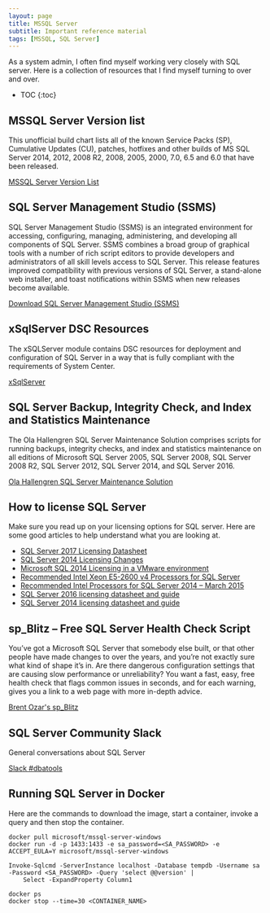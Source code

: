```yaml
---
layout: page
title: MSSQL Server
subtitle: Important reference material
tags: [MSSQL, SQL Server]
---
```


As a system admin, I often find myself working very closely with SQL server. Here is a collection of resources that I find myself turning to over and over.

* TOC
{:toc}

## MSSQL Server Version list 
This unofficial build chart lists all of the known Service Packs (SP), Cumulative Updates (CU), patches, hotfixes and other builds of MS SQL Server 2014, 2012, 2008 R2, 2008, 2005, 2000, 7.0, 6.5 and 6.0 that have been released. 

[MSSQL Server Version List](http://sqlserverbuilds.blogspot.com/)

## SQL Server Management Studio (SSMS)
SQL Server Management Studio (SSMS) is an integrated environment for accessing, configuring, managing, administering, and developing all components of SQL Server. SSMS combines a broad group of graphical tools with a number of rich script editors to provide developers and administrators of all skill levels access to SQL Server. This release features improved compatibility with previous versions of SQL Server, a stand-alone web installer, and toast notifications within SSMS when new releases become available.

[Download SQL Server Management Studio (SSMS)](https://msdn.microsoft.com/en-us/library/mt238290.aspx)

## xSqlServer DSC Resources
The xSQLServer module contains DSC resources for deployment and configuration of SQL Server in a way that is fully compliant with the requirements of System Center.

[xSqlServer](https://github.com/PowerShell/xSQLServer)

## SQL Server Backup, Integrity Check, and Index and Statistics Maintenance
The Ola Hallengren SQL Server Maintenance Solution comprises scripts for running backups, integrity checks, and index and statistics maintenance on all editions of Microsoft SQL Server 2005, SQL Server 2008, SQL Server 2008 R2, SQL Server 2012, SQL Server 2014, and SQL Server 2016. 

[Ola Hallengren SQL Server Maintenance Solution](https://ola.hallengren.com/)

## How to license SQL Server
Make sure you read up on your licensing options for SQL server. Here are some good articles to help understand what you are looking at.

* [SQL Server 2017 Licensing Datasheet](http://download.microsoft.com/download/B/C/0/BC0B2EA7-D99D-42FB-9439-2C56880CAFF4/SQL_Server_2017_Licensing_Datasheet.pdf)
* [SQL Server 2014 Licensing Changes](https://www.brentozar.com/archive/2014/04/sql-server-2014-licensing-changes/) 
* [Microsoft SQL 2014 Licensing in a VMware environment](https://www.vmguru.com/2015/03/microsoft-sql-2014-licensing-in-a-vmware-environment/)
* [Recommended Intel Xeon E5-2600 v4 Processors for SQL Server](http://www.sqlskills.com/blogs/glenn/recommended-intel-xeon-e5-2600-v4-processors-for-sql-server/)
* [Recommended Intel Processors for SQL Server 2014 – March 2015](https://sqlperformance.com/2015/03/system-configuration/recommended-cpus-sql-server-2014)
* [SQL Server 2016 licensing datasheet and guide](http://download.microsoft.com/download/9/C/6/9C6EB70A-8D52-48F4-9F04-08970411B7A3/SQL_Server_2016_Licensing_Guide_EN_US.pdf)
* [SQL Server 2014 licensing datasheet and guide](http://go.microsoft.com/fwlink/?LinkId=230678)

## sp_Blitz – Free SQL Server Health Check Script

You’ve got a Microsoft SQL Server that somebody else built, or that other people have made changes to over the years, and you’re not exactly sure what kind of shape it’s in. Are there dangerous configuration settings that are causing slow performance or unreliability?
You want a fast, easy, free health check that flags common issues in seconds, and for each warning, gives you a link to a web page with more in-depth advice.

[Brent Ozar's sp_Blitz](https://www.brentozar.com/blitz/)

## SQL Server Community Slack
General conversations about SQL Server

[Slack #dbatools](https://sqlcommunity.slack.com/messages/dbatools/)

## Running SQL Server in Docker

Here are the commands to download the image, start a container, invoke a query and then stop the container.

    docker pull microsoft/mssql-server-windows
    docker run -d -p 1433:1433 -e sa_password=<SA_PASSWORD> -e ACCEPT_EULA=Y microsoft/mssql-server-windows

    Invoke-Sqlcmd -ServerInstance localhost -Database tempdb -Username sa -Password <SA_PASSWORD> -Query 'select @@version' | 
        Select -ExpandProperty Column1

    docker ps
    docker stop --time=30 <CONTAINER_NAME>